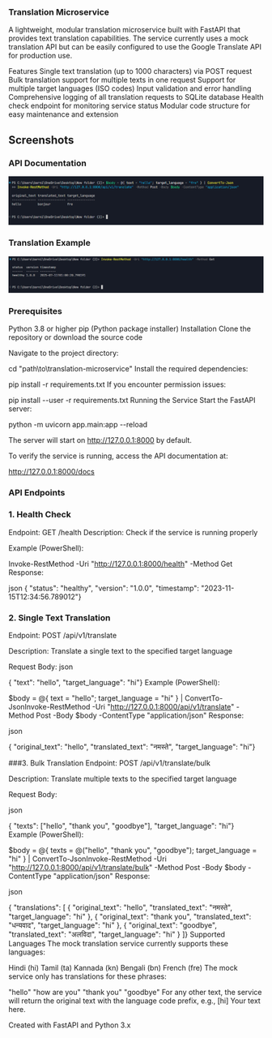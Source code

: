 ### Translation Microservice
A lightweight, modular translation microservice built with FastAPI that provides text translation capabilities. The service currently uses a mock translation API but can be easily configured to use the Google Translate API for production use.

Features
Single text translation (up to 1000 characters) via POST request
Bulk translation support for multiple texts in one request
Support for multiple target languages (ISO codes)
Input validation and error handling
Comprehensive logging of all translation requests to SQLite database
Health check endpoint for monitoring service status
Modular code structure for easy maintenance and extension



## Screenshots

### API Documentation
![API Documentation](app/Screenshot%202025-07-11%20005904.png)

### Translation Example
![Translation Example](app/Screenshot%202025-07-11%20010045.png)


### Prerequisites
Python 3.8 or higher
pip (Python package installer)
Installation
Clone the repository or download the source code

Navigate to the project directory:

cd "path\to\translation-microservice"
Install the required dependencies:


pip install -r requirements.txt
If you encounter permission issues:

pip install --user -r requirements.txt
Running the Service
Start the FastAPI server:

python -m uvicorn app.main:app --reload

The server will start on http://127.0.0.1:8000 by default.

To verify the service is running, access the API documentation at:

http://127.0.0.1:8000/docs


### API Endpoints


### 1. Health Check
Endpoint: GET /health
Description: Check if the service is running properly

Example (PowerShell):

Invoke-RestMethod -Uri "http://127.0.0.1:8000/health" -Method Get
Response:

json
{  "status": "healthy",  "version": "1.0.0",  "timestamp":   "2023-11-15T12:34:56.789012"}


### 2. Single Text Translation
Endpoint: POST /api/v1/translate

Description: Translate a single text to the specified target language

Request Body:
json

{  "text": "hello",  "target_language": "hi"}
Example (PowerShell):

$body = @{ text = "hello"; target_language = "hi" } | ConvertTo-JsonInvoke-RestMethod -Uri "http://127.0.0.1:8000/api/v1/translate" -Method Post -Body $body -ContentType "application/json"
Response:

json

{  "original_text": "hello",  "translated_text": "नमस्ते",  "target_language": "hi"}


###3. Bulk Translation
Endpoint: POST /api/v1/translate/bulk

Description: Translate multiple texts to the specified target language

Request Body:

json

{  "texts": ["hello", "thank   you", "goodbye"],  "target_language": "hi"}
Example (PowerShell):


$body = @{     texts = @("hello", "thank     you", "goodbye");     target_language = "hi" } | ConvertTo-JsonInvoke-RestMethod -Uri "http://127.0.0.1:8000/api/v1/translate/bulk" -Method Post -Body $body -ContentType "application/json"
Response:

json

{  "translations": [    {      "original_text":       "hello",      "translated_text":       "नमस्ते",      "target_language": "hi"    },    {      "original_text": "thank       you",      "translated_text":       "धन्यवाद",      "target_language": "hi"    },    {      "original_text":       "goodbye",      "translated_text":       "अलविदा",      "target_language": "hi"    }  ]}
Supported Languages
The mock translation service currently supports these languages:

Hindi (hi)
Tamil (ta)
Kannada (kn)
Bengali (bn)
French (fre)
The mock service only has translations for these phrases:

"hello"
"how are you"
"thank you"
"goodbye"
For any other text, the service will return the original text with the language code prefix, e.g., [hi] Your text here.


Created with FastAPI and Python 3.x
